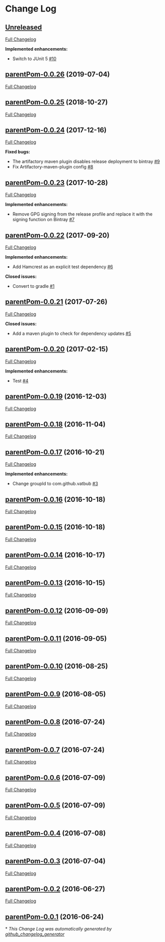# Change Log

## [Unreleased](https://github.com/vatbub/defaultRepo/tree/HEAD)

[Full Changelog](https://github.com/vatbub/defaultRepo/compare/parentPom-0.0.26...HEAD)

**Implemented enhancements:**

- Switch to JUnit 5 [\#10](https://github.com/vatbub/defaultRepo/issues/10)

## [parentPom-0.0.26](https://github.com/vatbub/defaultRepo/tree/parentPom-0.0.26) (2019-07-04)
[Full Changelog](https://github.com/vatbub/defaultRepo/compare/parentPom-0.0.25...parentPom-0.0.26)

## [parentPom-0.0.25](https://github.com/vatbub/defaultRepo/tree/parentPom-0.0.25) (2018-10-27)
[Full Changelog](https://github.com/vatbub/defaultRepo/compare/parentPom-0.0.24...parentPom-0.0.25)

## [parentPom-0.0.24](https://github.com/vatbub/defaultRepo/tree/parentPom-0.0.24) (2017-12-16)
[Full Changelog](https://github.com/vatbub/defaultRepo/compare/parentPom-0.0.23...parentPom-0.0.24)

**Fixed bugs:**

- The artifactory maven plugin disables release deployment to bintray [\#9](https://github.com/vatbub/defaultRepo/issues/9)
- Fix Artifactory-maven-plugin config [\#8](https://github.com/vatbub/defaultRepo/issues/8)

## [parentPom-0.0.23](https://github.com/vatbub/defaultRepo/tree/parentPom-0.0.23) (2017-10-28)
[Full Changelog](https://github.com/vatbub/defaultRepo/compare/parentPom-0.0.22...parentPom-0.0.23)

**Implemented enhancements:**

- Remove GPG signing from the release profile and replace it with the signing function on Bintray [\#7](https://github.com/vatbub/defaultRepo/issues/7)

## [parentPom-0.0.22](https://github.com/vatbub/defaultRepo/tree/parentPom-0.0.22) (2017-09-20)
[Full Changelog](https://github.com/vatbub/defaultRepo/compare/parentPom-0.0.21...parentPom-0.0.22)

**Implemented enhancements:**

- Add Hamcrest as an explicit test dependency [\#6](https://github.com/vatbub/defaultRepo/issues/6)

**Closed issues:**

- Convert to gradle [\#1](https://github.com/vatbub/defaultRepo/issues/1)

## [parentPom-0.0.21](https://github.com/vatbub/defaultRepo/tree/parentPom-0.0.21) (2017-07-26)
[Full Changelog](https://github.com/vatbub/defaultRepo/compare/parentPom-0.0.20...parentPom-0.0.21)

**Closed issues:**

- Add a maven plugin to check for dependency updates [\#5](https://github.com/vatbub/defaultRepo/issues/5)

## [parentPom-0.0.20](https://github.com/vatbub/defaultRepo/tree/parentPom-0.0.20) (2017-02-15)
[Full Changelog](https://github.com/vatbub/defaultRepo/compare/parentPom-0.0.19...parentPom-0.0.20)

**Implemented enhancements:**

- Test [\#4](https://github.com/vatbub/defaultRepo/issues/4)

## [parentPom-0.0.19](https://github.com/vatbub/defaultRepo/tree/parentPom-0.0.19) (2016-12-03)
[Full Changelog](https://github.com/vatbub/defaultRepo/compare/parentPom-0.0.18...parentPom-0.0.19)

## [parentPom-0.0.18](https://github.com/vatbub/defaultRepo/tree/parentPom-0.0.18) (2016-11-04)
[Full Changelog](https://github.com/vatbub/defaultRepo/compare/parentPom-0.0.17...parentPom-0.0.18)

## [parentPom-0.0.17](https://github.com/vatbub/defaultRepo/tree/parentPom-0.0.17) (2016-10-21)
[Full Changelog](https://github.com/vatbub/defaultRepo/compare/parentPom-0.0.16...parentPom-0.0.17)

**Implemented enhancements:**

- Change groupId to com.github.vatbub [\#3](https://github.com/vatbub/defaultRepo/issues/3)

## [parentPom-0.0.16](https://github.com/vatbub/defaultRepo/tree/parentPom-0.0.16) (2016-10-18)
[Full Changelog](https://github.com/vatbub/defaultRepo/compare/parentPom-0.0.15...parentPom-0.0.16)

## [parentPom-0.0.15](https://github.com/vatbub/defaultRepo/tree/parentPom-0.0.15) (2016-10-18)
[Full Changelog](https://github.com/vatbub/defaultRepo/compare/parentPom-0.0.14...parentPom-0.0.15)

## [parentPom-0.0.14](https://github.com/vatbub/defaultRepo/tree/parentPom-0.0.14) (2016-10-17)
[Full Changelog](https://github.com/vatbub/defaultRepo/compare/parentPom-0.0.13...parentPom-0.0.14)

## [parentPom-0.0.13](https://github.com/vatbub/defaultRepo/tree/parentPom-0.0.13) (2016-10-15)
[Full Changelog](https://github.com/vatbub/defaultRepo/compare/parentPom-0.0.12...parentPom-0.0.13)

## [parentPom-0.0.12](https://github.com/vatbub/defaultRepo/tree/parentPom-0.0.12) (2016-09-09)
[Full Changelog](https://github.com/vatbub/defaultRepo/compare/parentPom-0.0.11...parentPom-0.0.12)

## [parentPom-0.0.11](https://github.com/vatbub/defaultRepo/tree/parentPom-0.0.11) (2016-09-05)
[Full Changelog](https://github.com/vatbub/defaultRepo/compare/parentPom-0.0.10...parentPom-0.0.11)

## [parentPom-0.0.10](https://github.com/vatbub/defaultRepo/tree/parentPom-0.0.10) (2016-08-25)
[Full Changelog](https://github.com/vatbub/defaultRepo/compare/parentPom-0.0.9...parentPom-0.0.10)

## [parentPom-0.0.9](https://github.com/vatbub/defaultRepo/tree/parentPom-0.0.9) (2016-08-05)
[Full Changelog](https://github.com/vatbub/defaultRepo/compare/parentPom-0.0.8...parentPom-0.0.9)

## [parentPom-0.0.8](https://github.com/vatbub/defaultRepo/tree/parentPom-0.0.8) (2016-07-24)
[Full Changelog](https://github.com/vatbub/defaultRepo/compare/parentPom-0.0.7...parentPom-0.0.8)

## [parentPom-0.0.7](https://github.com/vatbub/defaultRepo/tree/parentPom-0.0.7) (2016-07-24)
[Full Changelog](https://github.com/vatbub/defaultRepo/compare/parentPom-0.0.6...parentPom-0.0.7)

## [parentPom-0.0.6](https://github.com/vatbub/defaultRepo/tree/parentPom-0.0.6) (2016-07-09)
[Full Changelog](https://github.com/vatbub/defaultRepo/compare/parentPom-0.0.5...parentPom-0.0.6)

## [parentPom-0.0.5](https://github.com/vatbub/defaultRepo/tree/parentPom-0.0.5) (2016-07-09)
[Full Changelog](https://github.com/vatbub/defaultRepo/compare/parentPom-0.0.4...parentPom-0.0.5)

## [parentPom-0.0.4](https://github.com/vatbub/defaultRepo/tree/parentPom-0.0.4) (2016-07-08)
[Full Changelog](https://github.com/vatbub/defaultRepo/compare/parentPom-0.0.3...parentPom-0.0.4)

## [parentPom-0.0.3](https://github.com/vatbub/defaultRepo/tree/parentPom-0.0.3) (2016-07-04)
[Full Changelog](https://github.com/vatbub/defaultRepo/compare/parentPom-0.0.2...parentPom-0.0.3)

## [parentPom-0.0.2](https://github.com/vatbub/defaultRepo/tree/parentPom-0.0.2) (2016-06-27)
[Full Changelog](https://github.com/vatbub/defaultRepo/compare/parentPom-0.0.1...parentPom-0.0.2)

## [parentPom-0.0.1](https://github.com/vatbub/defaultRepo/tree/parentPom-0.0.1) (2016-06-24)


\* *This Change Log was automatically generated by [github_changelog_generator](https://github.com/skywinder/Github-Changelog-Generator)*